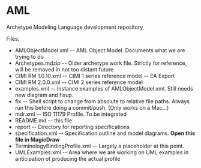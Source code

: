 AML
===

Archetype Modeling Language development repository

Files:

* AMLObjectModel.xml -- AML Object Model.  Documents what we are trying to do
* Archetypes.mdzip -- Older archetype work file.  Strictly for reference, will be removed in not too distant future
* CIMI RM 1.0.10.xml -- CIMI 1 series reference model -- EA Export
* CIMI RM 2.0.0.xml -- CIMI 2 series reference model
* examples.xml -- Instance examples of AMLObjectModel.xml.  Still needs new diagram and fixup.
* fix -- Shell script to change from absolute to relative file paths.  Always run this before doing a commit/push. (Only works on a Mac...)
* mdr.xml -- ISO 11179 Profile.  To be integrated
* README.md -- this file
* report -- Directory for reporting specifications
* specification.xml -- Specification outline and model diagrams. **Open this file in MagicDraw**
* TerminologyBindingProfile.xml -- Largely a placeholder at this point.
* UMLExamples.xml -- Area where we are working on UML examples in anticipation of producing the actual profile
